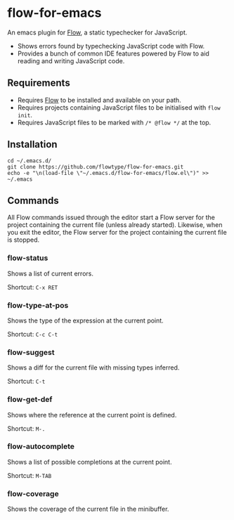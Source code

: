 # flow-for-emacs

An emacs plugin for [Flow][flowtype], a static typechecker for JavaScript.

- Shows errors found by typechecking JavaScript code with Flow.
- Provides a bunch of common IDE features powered by Flow to aid reading and
  writing JavaScript code.

## Requirements

- Requires [Flow][flow] to be installed and available on your path.
- Requires projects containing JavaScript files to be initialised with `flow
  init`.
- Requires JavaScript files to be marked with `/* @flow */` at the top.

## Installation

```
cd ~/.emacs.d/
git clone https://github.com/flowtype/flow-for-emacs.git
echo -e "\n(load-file \"~/.emacs.d/flow-for-emacs/flow.el\")" >> ~/.emacs
```

## Commands

All Flow commands issued through the editor start a Flow server for the project
containing the current file (unless already started). Likewise, when you exit
the editor, the Flow server for the project containing the current file is
stopped.

### flow-status

Shows a list of current errors. 

Shortcut: `C-x RET`

### flow-type-at-pos

Shows the type of the expression at the current point.

Shortcut: `C-c C-t`

### flow-suggest

Shows a diff for the current file with missing types inferred.

Shortcut: `C-t`

### flow-get-def

Shows where the reference at the current point is defined.

Shortcut: `M-.`

### flow-autocomplete

Shows a list of possible completions at the current point.

Shortcut: `M-TAB`

### flow-coverage

Shows the coverage of the current file in the minibuffer.

[flowtype]: http://flowtype.org
[flow]: https://github.com/facebook/flow
